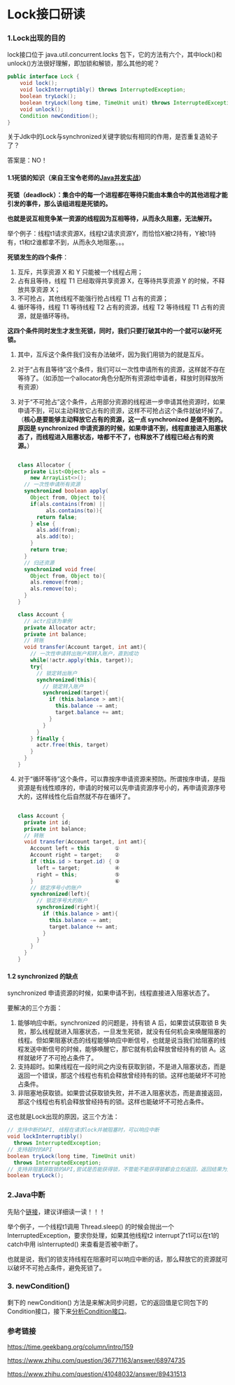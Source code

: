# Lock接口研读

### 1.Lock出现的目的

lock接口位于 java.util.concurrent.locks 包下，它的方法有六个，其中lock()和unlock()方法很好理解，即加锁和解锁，那么其他的呢？

```java
public interface Lock {	
    void lock();
    void lockInterruptibly() throws InterruptedException;
    boolean tryLock();
    boolean tryLock(long time, TimeUnit unit) throws InterruptedException;
    void unlock();
    Condition newCondition();
}
```

关于Jdk中的Lock与synchronized关键字貌似有相同的作用，是否重复造轮子了？

答案是：NO！

#### 1.1死锁的知识（来自王宝令老师的[Java并发实战](<https://time.geekbang.org/column/article/85001>)）

**死锁（deadlock）：集合中的每一个进程都在等待只能由本集合中的其他进程才能引发的事件，那么该组进程是死锁的。**

**也就是说互相竞争某一资源的线程因为互相等待，从而永久阻塞，无法解开。**

举个例子：线程t1请求资源X，线程t2请求资源Y，而恰恰X被t2持有，Y被t1持有，t1和t2谁都拿不到，从而永久地阻塞。。。

**死锁发生的四个条件**：

1. 互斥，共享资源 X 和 Y 只能被一个线程占用；
2. 占有且等待，线程 T1 已经取得共享资源 X，在等待共享资源 Y 的时候，不释放共享资源 X；
3. 不可抢占，其他线程不能强行抢占线程 T1 占有的资源；
4. 循环等待，线程 T1 等待线程 T2 占有的资源，线程 T2 等待线程 T1 占有的资源，就是循环等待。

**这四个条件同时发生才发生死锁，同时，我们只要打破其中的一个就可以破坏死锁。**

1. 其中，互斥这个条件我们没有办法破坏，因为我们用锁为的就是互斥。

2. 对于“占有且等待”这个条件，我们可以一次性申请所有的资源，这样就不存在等待了。（如添加一个allocator角色分配所有资源给申请者，释放时则释放所有资源）

3. 对于“不可抢占”这个条件，占用部分资源的线程进一步申请其他资源时，如果申请不到，可以主动释放它占有的资源，这样不可抢占这个条件就破坏掉了。（**核心是要能够主动释放它占有的资源，这一点 synchronized 是做不到的。原因是 synchronized 申请资源的时候，如果申请不到，线程直接进入阻塞状态了，而线程进入阻塞状态，啥都干不了，也释放不了线程已经占有的资源。**）

   ```java
   
   class Allocator {
     private List<Object> als =
       new ArrayList<>();
     // 一次性申请所有资源
     synchronized boolean apply(
       Object from, Object to){
       if(als.contains(from) ||
            als.contains(to)){
         return false;  
       } else {
         als.add(from);
         als.add(to);  
       }
       return true;
     }
     // 归还资源
     synchronized void free(
       Object from, Object to){
       als.remove(from);
       als.remove(to);
     }
   }
   
   class Account {
     // actr应该为单例
     private Allocator actr;
     private int balance;
     // 转账
     void transfer(Account target, int amt){
       // 一次性申请转出账户和转入账户，直到成功
       while(!actr.apply(this, target));
       try{
         // 锁定转出账户
         synchronized(this){              
           // 锁定转入账户
           synchronized(target){           
             if (this.balance > amt){
               this.balance -= amt;
               target.balance += amt;
             }
           }
         }
       } finally {
         actr.free(this, target)
       }
     } 
   }
   ```

4. 对于“循环等待”这个条件，可以靠按序申请资源来预防。所谓按序申请，是指资源是有线性顺序的，申请的时候可以先申请资源序号小的，再申请资源序号大的，这样线性化后自然就不存在循环了。

   ```java
   
   class Account {
     private int id;
     private int balance;
     // 转账
     void transfer(Account target, int amt){
       Account left = this        ①
       Account right = target;    ②
       if (this.id > target.id) { ③
         left = target;           ④
         right = this;            ⑤
       }                          ⑥
       // 锁定序号小的账户
       synchronized(left){
         // 锁定序号大的账户
         synchronized(right){ 
           if (this.balance > amt){
             this.balance -= amt;
             target.balance += amt;
           }
         }
       }
     } 
   }
   ```


#### 1.2 synchronized 的缺点

synchronized 申请资源的时候，如果申请不到，线程直接进入阻塞状态了。

要解决的三个方面：

1. 能够响应中断。synchronized 的问题是，持有锁 A 后，如果尝试获取锁 B 失败，那么线程就进入阻塞状态，一旦发生死锁，就没有任何机会来唤醒阻塞的线程。但如果阻塞状态的线程能够响应中断信号，也就是说当我们给阻塞的线程发送中断信号的时候，能够唤醒它，那它就有机会释放曾经持有的锁 A。这样就破坏了不可抢占条件了。
2. 支持超时。如果线程在一段时间之内没有获取到锁，不是进入阻塞状态，而是返回一个错误，那这个线程也有机会释放曾经持有的锁。这样也能破坏不可抢占条件。
3. 非阻塞地获取锁。如果尝试获取锁失败，并不进入阻塞状态，而是直接返回，那这个线程也有机会释放曾经持有的锁。这样也能破坏不可抢占条件。

这也就是Lock出现的原因，这三个方法：

```java
// 支持中断的API, 线程在请求lock并被阻塞时，可以响应中断
void lockInterruptibly() 
  throws InterruptedException;
// 支持超时的API
boolean tryLock(long time, TimeUnit unit) 
  throws InterruptedException;
// 支持非阻塞获取锁的API,尝试是否能获得锁，不管能不能获得锁都会立刻返回，返回结果为是否获得锁
boolean tryLock();
```



### 2.Java中断

先贴个[链接](https://www.zhihu.com/question/41048032/answer/89431513)，建议详细读一读！！！

举个例子，一个线程t1调用 Thread.sleep() 的时候会抛出一个 InterruptedException，要求你处理，如果其他线程t2 interrupt了t1可以在t1的catch中用 isInterrupted() 来查看是否被中断了。

也就是说，我们的锁支持线程在阻塞时可以响应中断的话，那么释放它的资源就可以破坏不可抢占条件，避免死锁了。

### 3. newCondition()

剩下的 newCondition() 方法是来解决同步问题，它的返回值是它同包下的Condition接口，接下来[分析Condition接口](./Condition.md)。

### 参考链接

<https://time.geekbang.org/column/intro/159>

<https://www.zhihu.com/question/36771163/answer/68974735>

<https://www.zhihu.com/question/41048032/answer/89431513>

